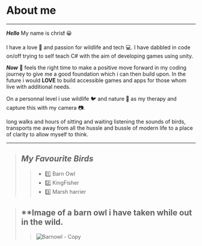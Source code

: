 # About me

****

***Hello*** My name is chris:heavy_exclamation_mark: :grinning:

I have a love :sparkling_heart: and passion for wildlife and tech :computer:. 
I have dabbled in code on/off trying to self teach C# with the aim of developing games using unity. 

 ***Now*** :muscle: feels the right time to make a positive move forward in my coding journey to give me a good foundation which i can then build upon.
In the future i would **LOVE** to build accessible games and apps for those whom live with additional needs. 

On a personnal level i use wildlife :bird: and nature :leaves: as my therapy and capture this with my camera :camera:.

long walks and hours of sitting and waiting listening the sounds of birds, transports me away from all the hussle and bussle of modern life to a place of clarity to allow myself to think.

****

> ## ***My Favourite Birds***
>
>> - :one: Barn Owl
>> - :two: KingFisher
>> - :three: Marsh harrier

> ## **Image of a barn owl i have taken while out in the wild.
>>![Barnowl - Copy](https://github.com/cpalmer90/myfirstrepo/assets/135607164/18be5e6b-c559-457d-885a-94a5e127ab51 "Barnowl")
